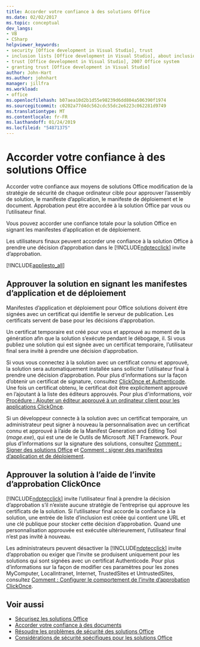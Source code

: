 ```yaml
---
title: Accorder votre confiance à des solutions Office
ms.date: 02/02/2017
ms.topic: conceptual
dev_langs:
- VB
- CSharp
helpviewer_keywords:
- security [Office development in Visual Studio], trust
- inclusion lists [Office development in Visual Studio], about inclusion lists
- trust [Office development in Visual Studio], 2007 Office system
- granting trust [Office development in Visual Studio]
author: John-Hart
ms.author: johnhart
manager: jillfra
ms.workload:
- office
ms.openlocfilehash: b07aea10d2b1d55e98239d6dd804a506390f1974
ms.sourcegitcommit: c0202a77d4dc562cdc55dc2e6223c062281d9749
ms.translationtype: MT
ms.contentlocale: fr-FR
ms.lasthandoff: 01/24/2019
ms.locfileid: "54871375"
---
```

# <a name="grant-trust-to-office-solutions"></a>Accorder votre confiance à des solutions Office
  Accorder votre confiance aux moyens de solutions Office modification de la stratégie de sécurité de chaque ordinateur cible pour approuver l’assembly de solution, le manifeste d’application, le manifeste de déploiement et le document. Approbation peut être accordée à la solution Office par vous ou l’utilisateur final.

 Vous pouvez accorder une confiance totale pour la solution Office en signant les manifestes d’application et de déploiement.

 Les utilisateurs finaux peuvent accorder une confiance à la solution Office à prendre une décision d’approbation dans le [!INCLUDE[ndptecclick](../vsto/includes/ndptecclick-md.md)] invite d’approbation.

 [!INCLUDE[appliesto_all](../vsto/includes/appliesto-all-md.md)]

##  <a name="Signing"></a> Approuver la solution en signant les manifestes d’application et de déploiement
 Manifestes d’application et déploiement pour Office solutions doivent être signées avec un certificat qui identifie le serveur de publication. Les certificats servent de base pour les décisions d’approbation.

 Un certificat temporaire est créé pour vous et approuvé au moment de la génération afin que la solution s’exécute pendant le débogage, il. Si vous publiez une solution qui est signée avec un certificat temporaire, l’utilisateur final sera invité à prendre une décision d’approbation.

 Si vous vous connectez à la solution avec un certificat connu et approuvé, la solution sera automatiquement installée sans solliciter l’utilisateur final à prendre une décision d’approbation. Pour plus d’informations sur la façon d’obtenir un certificat de signature, consultez [ClickOnce et Authenticode](../deployment/clickonce-and-authenticode.md). Une fois un certificat obtenu, le certificat doit être explicitement approuvé en l’ajoutant à la liste des éditeurs approuvés. Pour plus d'informations, voir [Procédure : Ajouter un éditeur approuvé à un ordinateur client pour les applications ClickOnce](../deployment/how-to-add-a-trusted-publisher-to-a-client-computer-for-clickonce-applications.md).

 Si un développeur connecte à la solution avec un certificat temporaire, un administrateur peut signer à nouveau la personnalisation avec un certificat connu et approuvé à l’aide de la Manifest Generation and Editing Tool (*mage.exe*), qui est une de le Outils de Microsoft .NET Framework. Pour plus d’informations sur la signature des solutions, consultez [Comment : Signer des solutions Office](../vsto/how-to-sign-office-solutions.md) et [Comment : signer des manifestes d’application et de déploiement](../ide/how-to-sign-application-and-deployment-manifests.md).

##  <a name="TrustPrompt"></a>Approuver la solution à l’aide de l’invite d’approbation ClickOnce
 [!INCLUDE[ndptecclick](../vsto/includes/ndptecclick-md.md)] invite l’utilisateur final à prendre la décision d’approbation s’il n’existe aucune stratégie de l’entreprise qui approuve les certificats de la solution. Si l’utilisateur final accorde la confiance à la solution, une entrée de liste d’inclusion est créée qui contient une URL et une clé publique pour stocker cette décision d’approbation. Quand une personnalisation approuvée est exécutée ultérieurement, l’utilisateur final n’est pas invité à nouveau.

 Les administrateurs peuvent désactiver la [!INCLUDE[ndptecclick](../vsto/includes/ndptecclick-md.md)] invite d’approbation ou exiger que l’invite se produisent uniquement pour les solutions qui sont signées avec un certificat Authenticode. Pour plus d’informations sur la façon de modifier ces paramètres pour les zones MyComputer, LocalIntranet, Internet, TrustedSites et UntrustedSites, consultez [Comment : Configurer le comportement de l’invite d’approbation ClickOnce](../deployment/how-to-configure-the-clickonce-trust-prompt-behavior.md).

## <a name="see-also"></a>Voir aussi

- [Sécurisez les solutions Office](../vsto/securing-office-solutions.md)
- [Accorder votre confiance à des documents](../vsto/granting-trust-to-documents.md)
- [Résoudre les problèmes de sécurité des solutions Office](../vsto/troubleshooting-office-solution-security.md)
- [Considérations de sécurité spécifiques pour les solutions Office](../vsto/specific-security-considerations-for-office-solutions.md)